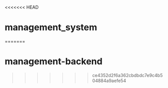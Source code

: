 <<<<<<< HEAD
# management_system
=======
# management-backend
>>>>>>> ce4352d2f6a362cbdbdc7e9c4b504884a9aefe54
